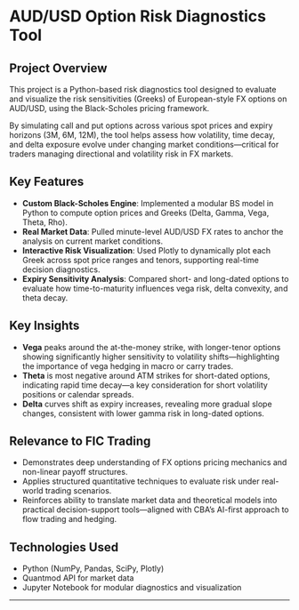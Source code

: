# AUD/USD Option Risk Diagnostics Tool

## Project Overview

This project is a Python-based risk diagnostics tool designed to evaluate and visualize the risk sensitivities (Greeks) of European-style FX options on AUD/USD, using the Black-Scholes pricing framework.

By simulating call and put options across various spot prices and expiry horizons (3M, 6M, 12M), the tool helps assess how volatility, time decay, and delta exposure evolve under changing market conditions—critical for traders managing directional and volatility risk in FX markets.

## Key Features

- **Custom Black-Scholes Engine**: Implemented a modular BS model in Python to compute option prices and Greeks (Delta, Gamma, Vega, Theta, Rho).
- **Real Market Data**: Pulled minute-level AUD/USD FX rates to anchor the analysis on current market conditions.
- **Interactive Risk Visualization**: Used Plotly to dynamically plot each Greek across spot price ranges and tenors, supporting real-time decision diagnostics.
- **Expiry Sensitivity Analysis**: Compared short- and long-dated options to evaluate how time-to-maturity influences vega risk, delta convexity, and theta decay.

## Key Insights

- **Vega** peaks around the at-the-money strike, with longer-tenor options showing significantly higher sensitivity to volatility shifts—highlighting the importance of vega hedging in macro or carry trades.
- **Theta** is most negative around ATM strikes for short-dated options, indicating rapid time decay—a key consideration for short volatility positions or calendar spreads.
- **Delta** curves shift as expiry increases, revealing more gradual slope changes, consistent with lower gamma risk in long-dated options.

## Relevance to FIC Trading

- Demonstrates deep understanding of FX options pricing mechanics and non-linear payoff structures.
- Applies structured quantitative techniques to evaluate risk under real-world trading scenarios.
- Reinforces ability to translate market data and theoretical models into practical decision-support tools—aligned with CBA’s AI-first approach to flow trading and hedging.

## Technologies Used

- Python (NumPy, Pandas, SciPy, Plotly)
- Quantmod API for market data
- Jupyter Notebook for modular diagnostics and visualization

---

